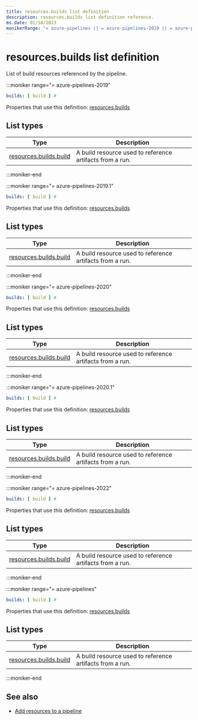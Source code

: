 ```yaml
---
title: resources.builds list definition
description: resources.builds list definition reference.
ms.date: 01/18/2023
monikerRange: "= azure-pipelines || = azure-pipelines-2019 || = azure-pipelines-2019.1 || = azure-pipelines-2020 || = azure-pipelines-2020.1 || = azure-pipelines-2022"
---
```


# resources.builds list definition


List of build resources referenced by the pipeline.


:::moniker range="= azure-pipelines-2019"

<!-- :::api-definition signature="buildResources[buildResource]" version="azure-pipelines-2019"::: -->

```yaml
builds: [ build ] # 
```


Properties that use this definition: [resources.builds](resources.md)

## List types

| Type     | Description |
|----------|-------------|
| [resources.builds.build](resources-builds-build.md) | A build resource used to reference artifacts from a run. |

<!-- :::api-definition-end::: -->

:::moniker-end

:::moniker range="= azure-pipelines-2019.1"

<!-- :::api-definition signature="buildResources[buildResource]" version="azure-pipelines-2019.1"::: -->

```yaml
builds: [ build ] # 
```


Properties that use this definition: [resources.builds](resources.md)

## List types

| Type     | Description |
|----------|-------------|
| [resources.builds.build](resources-builds-build.md) | A build resource used to reference artifacts from a run. |

<!-- :::api-definition-end::: -->

:::moniker-end

:::moniker range="= azure-pipelines-2020"

<!-- :::api-definition signature="buildResources[buildResource]" version="azure-pipelines-2020"::: -->

```yaml
builds: [ build ] # 
```


Properties that use this definition: [resources.builds](resources.md)

## List types

| Type     | Description |
|----------|-------------|
| [resources.builds.build](resources-builds-build.md) | A build resource used to reference artifacts from a run. |

<!-- :::api-definition-end::: -->

:::moniker-end

:::moniker range="= azure-pipelines-2020.1"

<!-- :::api-definition signature="buildResources[buildResource]" version="azure-pipelines-2020.1"::: -->

```yaml
builds: [ build ] # 
```


Properties that use this definition: [resources.builds](resources.md)

## List types

| Type     | Description |
|----------|-------------|
| [resources.builds.build](resources-builds-build.md) | A build resource used to reference artifacts from a run. |

<!-- :::api-definition-end::: -->

:::moniker-end

:::moniker range="= azure-pipelines-2022"

<!-- :::api-definition signature="buildResources[buildResource]" version="azure-pipelines-2022"::: -->

```yaml
builds: [ build ] # 
```


Properties that use this definition: [resources.builds](resources.md)

## List types

| Type     | Description |
|----------|-------------|
| [resources.builds.build](resources-builds-build.md) | A build resource used to reference artifacts from a run. |

<!-- :::api-definition-end::: -->

:::moniker-end

:::moniker range="= azure-pipelines"

<!-- :::api-definition signature="buildResources[buildResource]" version="azure-pipelines"::: -->

```yaml
builds: [ build ] # 
```


Properties that use this definition: [resources.builds](resources.md)

## List types

| Type     | Description |
|----------|-------------|
| [resources.builds.build](resources-builds-build.md) | A build resource used to reference artifacts from a run. |

<!-- :::api-definition-end::: -->

:::moniker-end


<!-- Remarks -->


<!-- Examples -->


## See also

- [Add resources to a pipeline](/azure/devops/pipelines/process/resources)
